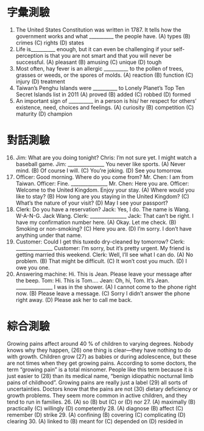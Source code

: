 # 字彙測驗
1. The United States Constitution was written in 1787. It tells how the government works and what
__________ the people have.
(A) types (B) crimes (C) rights (D) states
2. Life is__________ enough, but it can even be challenging if your self-perception is that you are
not smart and that you will never be successful.
(A) pleasant (B) amusing (C) unique (D) tough
3. Most often, hay fever is an allergic __________ to the pollen of trees, grasses or weeds, or the
spores of molds.
(A) reaction (B) function (C) injury (D) treatment
4. Taiwan’s Penghu Islands were __________ to Lonely Planet’s Top Ten Secret Islands list in
2011
(A) proved (B) added (C) robbed (D) formed
5. An important sign of __________ in a person is his/ her respect for others’ existence, need,
choices and feelings.
(A) curiosity (B) competition (C) maturity (D) champion

# 對話測驗
16. Jim: What are you doing tonight?
 Chris: I’m not sure yet. I might watch a baseball game.
 Jim: _______________ You never like sports.
(A) Never mind. (B) Of course I will.
(C) You’re joking. (D) See you tomorrow.
17. Officer: Good morning. Where do you come from?
 Mr. Chen: I am from Taiwan.
 Officer: Fine. _______________
 Mr. Chen: Here you are.
 Officer: Welcome to the United Kingdom. Enjoy your stay.
(A) Where would you like to stay?
(B) How long are you staying in the United Kingdom?
(C) What’s the nature of your visit?
(D) May I see your passport?
18. Clerk: Do you have a reservation?
 Jack: Yes, I do. The name is Wang. W-A-N-G. Jack Wang.
 Clerk: _______________
 Jack: That can’t be right. I have my confirmation number here.
(A) Okay. Let me check.
(B) Smoking or non-smoking?
(C) Here you are.
(D) I’m sorry. I don’t have anything under that name.
19. Customer: Could I get this tuxedo dry-cleaned by tomorrow?
 Clerk: _______________
 Customer: I’m sorry, but it’s pretty urgent. My friend is getting married this weekend.
 Clerk: Well, I’ll see what I can do.
(A) No problem.
(B) That might be difficult.
(C) It won’t cost you much.
(D) I owe you one.
20. Answering machine: Hi. This is Jean. Please leave your message after the beep.
 Tom: Hi. This is Tom....
 Jean: Oh, hi, Tom. It’s Jean. _______________ I was in the shower.
(A) I cannot come to the phone right now.
(B) Please leave a message.
(C) Sorry I didn’t answer the phone right away.
(D) Please ask her to call me back.

# 綜合測驗
Growing pains affect around 40 % of children to varying degrees. Nobody knows why they
happen, (26) one thing is clear—they have nothing to do with growth. Children grow (27) as
babies or during adolescence, but these are not times when they get growing pains. According to
some doctors, the term “growing pain” is a total misnomer. People like this term because it is just
easier to (28) than its medical name, “benign idiopathic nocturnal limb pains of childhood”.
Growing pains are really just a label (29) all sorts of uncertainties. Doctors know that the pains
are not (30) dietary deficiency or growth problems. They seem more common in active children,
and they tend to run in families.
26. (A) so (B) but (C) or (D) nor
27. (A) maximally (B) practically (C) willingly (D) competently
28. (A) diagnose (B) affect (C) remember (D) strike
29. (A) confining (B) covering (C) complicating (D) clearing
30. (A) linked to (B) meant for (C) depended on (D) resided in